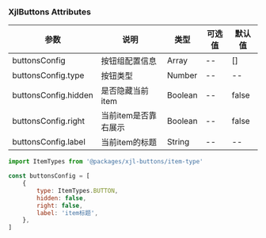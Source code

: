 ### XjlButtons Attributes

| 参数 | 说明 | 类型 | 可选值 | 默认值 |
|------------- |---------------- |---------------- |---------------------- |-------- |
| buttonsConfig | 按钮组配置信息 | Array | -- | [] |
| buttonsConfig.type | 按钮类型 | Number | -- | -- |
| buttonsConfig.hidden | 是否隐藏当前item | Boolean | -- | false |
| buttonsConfig.right | 当前item是否靠右展示 | Boolean | -- | false |
| buttonsConfig.label | 当前item的标题 | String | -- | -- |

```js
import ItemTypes from '@packages/xjl-buttons/item-type'

const buttonsConfig = [
    {
        type: ItemTypes.BUTTON,
        hidden: false,
        right: false,
        label: 'item标题',
    },
]
```